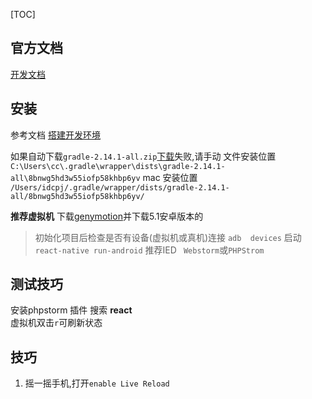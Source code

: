 [TOC]

## 官方文档
[开发文档](http://reactnative.cn/docs/0.50/getting-started.html#content)

## 安装

参考文档 [搭建开发环境](http://reactnative.cn/docs/0.50/getting-started.html#content)

如果自动下载`gradle-2.14.1-all.zip`[下载](http://services.gradle.org/distributions/gradle-2.14.1-all.zip)失败,请手动
文件安装位置
`C:\Users\cc\.gradle\wrapper\dists\gradle-2.14.1-all\8bnwg5hd3w55iofp58khbp6yv`
mac 安装位置
`/Users/idcpj/.gradle/wrapper/dists/gradle-2.14.1-all/8bnwg5hd3w55iofp58khbp6yv/`

**推荐虚拟机**
下载[genymotion](https://www.genymotion.com/download/)并下载5.1安卓版本的

>初始化项目后检查是否有设备(虚拟机或真机)连接 `adb  devices`
>启动`react-native run-android`
>推荐IED ` Webstorm`或`PHPStrom`


## 测试技巧

安装phpstorm 插件  搜索 **react**  
虚拟机双击`r`可刷新状态

## 技巧
1. 摇一摇手机,打开`enable Live Reload`
